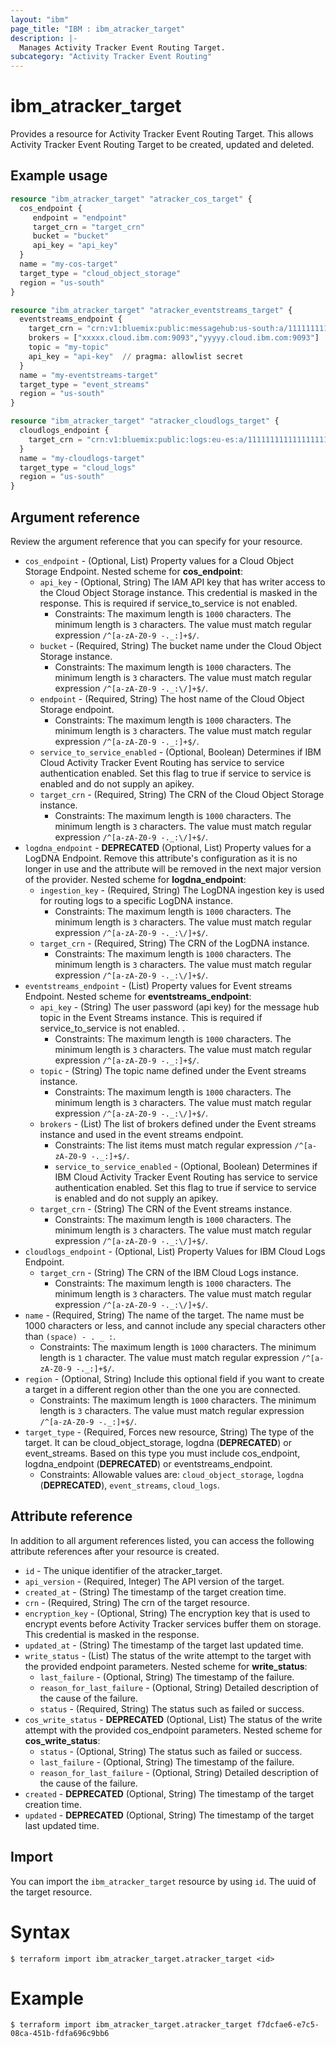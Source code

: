 ```yaml
---
layout: "ibm"
page_title: "IBM : ibm_atracker_target"
description: |-
  Manages Activity Tracker Event Routing Target.
subcategory: "Activity Tracker Event Routing"
---
```


# ibm_atracker_target

Provides a resource for Activity Tracker Event Routing Target. This allows Activity Tracker Event Routing Target to be created, updated and deleted.

## Example usage

```terraform
resource "ibm_atracker_target" "atracker_cos_target" {
  cos_endpoint {
     endpoint = "endpoint"
     target_crn = "target_crn"
     bucket = "bucket"
     api_key = "api_key"
  }
  name = "my-cos-target"
  target_type = "cloud_object_storage"
  region = "us-south"
}

resource "ibm_atracker_target" "atracker_eventstreams_target" {
  eventstreams_endpoint {
    target_crn = "crn:v1:bluemix:public:messagehub:us-south:a/11111111111111111111111111111111:22222222-2222-2222-2222-222222222222::"
    brokers = ["xxxxx.cloud.ibm.com:9093","yyyyy.cloud.ibm.com:9093"]
    topic = "my-topic"
    api_key = "api-key"  // pragma: allowlist secret
  }
  name = "my-eventstreams-target"
  target_type = "event_streams"
  region = "us-south"
}

resource "ibm_atracker_target" "atracker_cloudlogs_target" {
  cloudlogs_endpoint {
    target_crn = "crn:v1:bluemix:public:logs:eu-es:a/11111111111111111111111111111111:22222222-2222-2222-2222-222222222222::"
  }
  name = "my-cloudlogs-target"
  target_type = "cloud_logs"
  region = "us-south"
}

```

## Argument reference

Review the argument reference that you can specify for your resource.

* `cos_endpoint` - (Optional, List) Property values for a Cloud Object Storage Endpoint.
Nested scheme for **cos_endpoint**:
	* `api_key` - (Optional, String) The IAM API key that has writer access to the Cloud Object Storage instance. This credential is masked in the response. This is required if service_to_service is not enabled.
	  * Constraints: The maximum length is `1000` characters. The minimum length is `3` characters. The value must match regular expression `/^[a-zA-Z0-9 -._:]+$/`.
	* `bucket` - (Required, String) The bucket name under the Cloud Object Storage instance.
	  * Constraints: The maximum length is `1000` characters. The minimum length is `3` characters. The value must match regular expression `/^[a-zA-Z0-9 -._:\/]+$/`.
	* `endpoint` - (Required, String) The host name of the Cloud Object Storage endpoint.
	  * Constraints: The maximum length is `1000` characters. The minimum length is `3` characters. The value must match regular expression `/^[a-zA-Z0-9 -._:]+$/`.
	* `service_to_service_enabled` - (Optional, Boolean) Determines if IBM Cloud Activity Tracker Event Routing has service to service authentication enabled. Set this flag to true if service to service is enabled and do not supply an apikey.
	* `target_crn` - (Required, String) The CRN of the Cloud Object Storage instance.
	  * Constraints: The maximum length is `1000` characters. The minimum length is `3` characters. The value must match regular expression `/^[a-zA-Z0-9 -._:\/]+$/`.
* `logdna_endpoint` - **DEPRECATED** (Optional, List) Property values for a LogDNA Endpoint. Remove this attribute's configuration as it is no longer in use and the attribute will be removed in the next major version of the provider.
Nested scheme for **logdna_endpoint**:
	* `ingestion_key` - (Required, String) The LogDNA ingestion key is used for routing logs to a specific LogDNA instance.
	  * Constraints: The maximum length is `1000` characters. The minimum length is `3` characters. The value must match regular expression `/^[a-zA-Z0-9 -._:\/]+$/`.
	* `target_crn` - (Required, String) The CRN of the LogDNA instance.
	  * Constraints: The maximum length is `1000` characters. The minimum length is `3` characters. The value must match regular expression `/^[a-zA-Z0-9 -._:\/]+$/`.
* `eventstreams_endpoint` - (List) Property values for Event streams Endpoint.
Nested scheme for **eventstreams_endpoint**:
  * `api_key` - (String) The user password (api key) for the message hub topic in the Event Streams instance. This is required if service_to_service is not enabled. .
    * Constraints: The maximum length is `1000` characters. The minimum length is `3` characters. The value must match regular expression `/^[a-zA-Z0-9 -._:]+$/`.
  * `topic` - (String) The topic name defined under the Event streams instance.
    * Constraints: The maximum length is `1000` characters. The minimum length is `3` characters. The value must match regular expression `/^[a-zA-Z0-9 -._:\/]+$/`.
  * `brokers` - (List) The list of brokers defined under the Event streams instance and used in the event streams endpoint.
    * Constraints: The list items must match regular expression `/^[a-zA-Z0-9 -._:]+$/`.
	* `service_to_service_enabled` - (Optional, Boolean) Determines if IBM Cloud Activity Tracker Event Routing has service to service authentication enabled. Set this flag to true if service to service is enabled and do not supply an apikey.
  * `target_crn` - (String) The CRN of the Event streams instance.
    * Constraints: The maximum length is `1000` characters. The minimum length is `3` characters. The value must match regular expression `/^[a-zA-Z0-9 -._:\/]+$/`.
* `cloudlogs_endpoint` - (Optional, List) Property Values for IBM Cloud Logs Endpoint.
  * `target_crn` - (String) The CRN of the IBM Cloud Logs instance.
    * Constraints: The maximum length is `1000` characters. The minimum length is `3` characters. The value must match regular expression `/^[a-zA-Z0-9 -._:\/]+$/`.
* `name` - (Required, String) The name of the target. The name must be 1000 characters or less, and cannot include any special characters other than `(space) - . _ :`.
  * Constraints: The maximum length is `1000` characters. The minimum length is `1` character. The value must match regular expression `/^[a-zA-Z0-9 -._:]+$/`.
* `region` - (Optional, String) Include this optional field if you want to create a target in a different region other than the one you are connected.
  * Constraints: The maximum length is `1000` characters. The minimum length is `3` characters. The value must match regular expression `/^[a-zA-Z0-9 -._:]+$/`.
* `target_type` - (Required, Forces new resource, String) The type of the target. It can be cloud_object_storage, logdna (**DEPRECATED**) or event_streams. Based on this type you must include cos_endpoint, logdna_endpoint (**DEPRECATED**) or eventstreams_endpoint.
  * Constraints: Allowable values are: `cloud_object_storage`, `logdna` (**DEPRECATED**), `event_streams`, `cloud_logs`.

## Attribute reference

In addition to all argument references listed, you can access the following attribute references after your resource is created.
* `id` - The unique identifier of the atracker_target.
* `api_version` - (Required, Integer) The API version of the target.
* `created_at` - (String) The timestamp of the target creation time.
* `crn` - (Required, String) The crn of the target resource.
* `encryption_key` - (Optional, String) The encryption key that is used to encrypt events before Activity Tracker services buffer them on storage. This credential is masked in the response.
* `updated_at` - (String) The timestamp of the target last updated time.
* `write_status` - (List) The status of the write attempt to the target with the provided endpoint parameters.
Nested scheme for **write_status**:
	* `last_failure` - (Optional, String) The timestamp of the failure.
	* `reason_for_last_failure` - (Optional, String) Detailed description of the cause of the failure.
	* `status` - (Required, String) The status such as failed or success.
* `cos_write_status` - **DEPRECATED** (Optional, List) The status of the write attempt with the provided cos_endpoint parameters.
Nested scheme for **cos_write_status**:
	* `status` - (Optional, String) The status such as failed or success.
	* `last_failure` - (Optional, String) The timestamp of the failure.
	* `reason_for_last_failure` - (Optional, String) Detailed description of the cause of the failure.
* `created` - **DEPRECATED** (Optional, String) The timestamp of the target creation time.
* `updated` - **DEPRECATED** (Optional, String) The timestamp of the target last updated time.

## Import

You can import the `ibm_atracker_target` resource by using `id`. The uuid of the target resource.

# Syntax
```
$ terraform import ibm_atracker_target.atracker_target <id>
```

# Example
```
$ terraform import ibm_atracker_target.atracker_target f7dcfae6-e7c5-08ca-451b-fdfa696c9bb6
```

